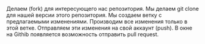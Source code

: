 Делаем (fork) для интересующего нас репозитория.
Мы делаем git clone для нашей версии этого репозитория.
Мы создаем ветку с предлагаемыми изменениями.
Производим все изменения только в этой ветке.
Отправляем эти изменения  на свой аккаунт (push).
В окне на Githib появляется возможность отправить pull request.